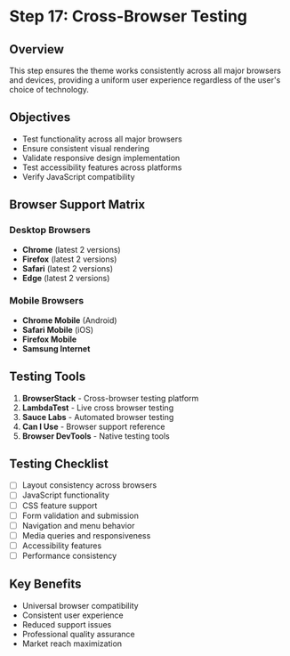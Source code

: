 # Step 17: Cross-Browser Testing

## Overview
This step ensures the theme works consistently across all major browsers and devices, providing a uniform user experience regardless of the user's choice of technology.

## Objectives
- Test functionality across all major browsers
- Ensure consistent visual rendering
- Validate responsive design implementation
- Test accessibility features across platforms
- Verify JavaScript compatibility

## Browser Support Matrix
### Desktop Browsers
- **Chrome** (latest 2 versions)
- **Firefox** (latest 2 versions)
- **Safari** (latest 2 versions)
- **Edge** (latest 2 versions)

### Mobile Browsers
- **Chrome Mobile** (Android)
- **Safari Mobile** (iOS)
- **Firefox Mobile**
- **Samsung Internet**

## Testing Tools
1. **BrowserStack** - Cross-browser testing platform
2. **LambdaTest** - Live cross browser testing
3. **Sauce Labs** - Automated browser testing
4. **Can I Use** - Browser support reference
5. **Browser DevTools** - Native testing tools

## Testing Checklist
- [ ] Layout consistency across browsers
- [ ] JavaScript functionality
- [ ] CSS feature support
- [ ] Form validation and submission
- [ ] Navigation and menu behavior
- [ ] Media queries and responsiveness
- [ ] Accessibility features
- [ ] Performance consistency

## Key Benefits
- Universal browser compatibility
- Consistent user experience
- Reduced support issues
- Professional quality assurance
- Market reach maximization